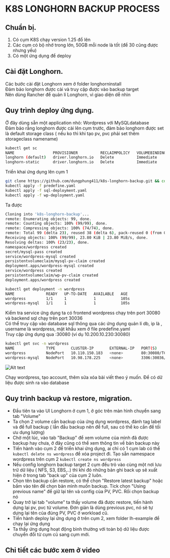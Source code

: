 # K8S LONGHORN BACKUP PROCESS

## Chuẩn bị.
1. Có cụm K8S chạy version 1.25 đổ lên
2. Các cụm có bộ nhớ trong lớn, 50GB mỗi node là tốt (để 30 cũng được nhưng yếu)
3. Có một ứng dụng để deploy 

## Cài đặt Longhorn.
Các bước cài đặt Longhorn xem ở folder longhorninstall <br>
Đảm bảo longhorn được cài và truy cập được vào backup target <br>
Nên dùng Rancher để quản lí Longhorn, vì giao diện dễ nhìn <br>

## Quy trình deploy ứng dụng.
Ở đây dùng sẵn một application nhỏ: Wordpress với MySQLdatabase <br>
Đảm bảo rằng longhorn được cài lên cụm trước, đảm bảo longhorn được set là default storage class ( nếu ko thì khi tạo pv, pvc phải set thêm storageclass namename) 
```bash
kubectl get sc
NAME                 PROVISIONER          RECLAIMPOLICY   VOLUMEBINDINGMODE   ALLOWVOLUMEEXPANSION   AGE
longhorn (default)   driver.longhorn.io   Delete          Immediate           true                   9d
longhorn-static      driver.longhorn.io   Delete          Immediate           true                   9d 
```
Triển khai ứng dụng lên cụm 1 
```bash 
git clone https://github.com/dungphung411/k8s-longhorn-backup.git && cd ./k8s-longhorn-backup/lh-example
kubectl apply -f predefine.yaml
kubectl apply -f sql-deployment.yaml
kubectl apply -f wp-deployment.yaml
```
Ta được
```bash
Cloning into 'k8s-longhorn-backup'...
remote: Enumerating objects: 99, done.
remote: Counting objects: 100% (99/99), done.
remote: Compressing objects: 100% (74/74), done.
remote: Total 99 (delta 23), reused 38 (delta 6), pack-reused 0 (from 0)
Receiving objects: 100% (99/99), 23.80 KiB | 23.80 MiB/s, done.
Resolving deltas: 100% (23/23), done.
namespace/wordpress created
secret/mysql-pass created
service/wordpress-mysql created
persistentvolumeclaim/mysql-pv-claim created
deployment.apps/wordpress-mysql created
service/wordpress created
persistentvolumeclaim/wp-pv-claim created
deployment.apps/wordpress created

kubectl get deployment -n wordpress
NAME              READY   UP-TO-DATE   AVAILABLE   AGE
wordpress         1/1     1            1           105s
wordpress-mysql   1/1     1            1           105s
```
Kiểm tra service ứng dụng ta có frontend wordpress chạy trên port 30080 và backend sql chạy trên port 30036 <br>
Có thể truy cập vào database sql thông qua các ứng dụng quản lí db, ip là <NODE-IP>, username là wordpress, mật khẩu xem ở file predefine.yaml <br>
Truy cập ứng dụng qua <NODE-IP>:30080  (ví dụ 10.200.10.230:30080)
```bash
kubectl get svc -n wordpress
NAME              TYPE       CLUSTER-IP       EXTERNAL-IP   PORT(S)          AGE
wordpress         NodePort   10.110.150.183   <none>        80:30080/TCP     85m
wordpress-mysql   NodePort   10.98.178.225    <none>        3306:30036/TCP   85m
``` 

![Alt text](https://drive.google.com/uc?export=view&id=1JR0aLk2jmvFqPDxA6UPmgIGDneVmwzTL)

Chạy wordpress, tạo account, thêm sửa xóa bài viết theo ý muốn. Để có dữ liệu được sinh ra vào database
## Quy trình backup và restore, migration.
- Đầu tiên ta vào UI Longhorn ở cụm 1, ở góc trên màn hình chuyển sang tab "Volume"
- Ta chọn 2 volume cần backup của ứng dụng wordpress, đánh tag label và để full backup ( lần đầu backup nên để full, sau có thể ko cần để tối ưu dụng lượng)
- Chờ một lúc, vào tab "Backup" để xem volume của mình đã được backup hay chưa, ở đây cũng có thể xem thông tin về bản backup này
- Tiến hành vào cụm 2 để triển khai ứng dụng, ai chỉ có 1 cụm lab có thể ```kubectl delete ns wordpress``` để xóa project đi. Tạo sẵn namespace wordpress trên cụm 2 ``` kubectl create ns wordpress ``` 
- Nếu config longhorn backup target 2 cụm đều trỏ vào cùng một nơi lưu trữ dữ liệu ( NFS, S3, EBS,..) thì khi đó những bản ghi back up sẽ xuất hiện ở trong tab "back up" của cụm 2 luôn.
- Chọn tên backup cần restore, có thể chọn "Restore latest backup" hoặc bấm vào tên để chọn bản mình muốn backup. Tick chọn "Using previous name" để giữ lại tên và config của PV, PVC. Rồi chọn backup nó
- Quay trở lại tab "volume" ta thấy volume đã được restore, tiến hành dựng lại pv, pvc từ volume. Đơn giản là dùng previous pvc, nó sẽ tự dựng lại tên của đúng PV, PVC ở workload cũ. 
- Tiến hành deploy lại ứng dụng ở trên cụm 2, xem folder lh-example để chạy lại ứng dụng
- Ta thấy ứng dụng hoạt động bình thường với toàn bộ dữ liệu được chuyển đổi từ cụm cũ sang cụm mới.
## Chi tiết các bước xem ở video